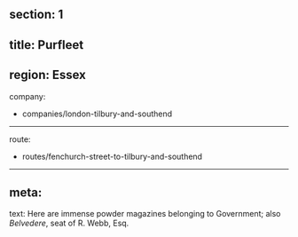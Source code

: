 section: 1
----
title: Purfleet
----
region: Essex
----
company:
- companies/london-tilbury-and-southend
----
route:
- routes/fenchurch-street-to-tilbury-and-southend
----
meta:
----
text: Here are immense powder magazines belonging to Government; also *Belvedere*, seat of R. Webb, Esq.